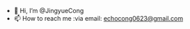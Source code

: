 - 👋 Hi, I’m @JingyueCong
- 📫 How to reach me :via email: echocong0623@gmail.com

<!---
JingyueCong/JingyueCong is a ✨ special ✨ repository because its `README.md` (this file) appears on your GitHub profile.
You can click the Preview link to take a look at your changes.
--->
